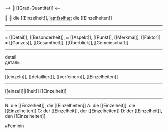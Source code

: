 --> 🧮 [[Grad-Quantität]] <--

🧐 🔴 die [[Einzelheit]], [ˈaɪ̯nt͡səlhaɪ̯t](https://youglish.com/pronounce/Einzelheit/german)
die [[Einzelheiten]]

---

---

= [[Detail]], [[Besonderheit]],
≈ [[Aspekt]], [[Punkt]], [[Merkmal]], [[Faktor]]
≠ [[Ganzes]], [[Gesamtheit]], [[Überblick]],[[Gemeinschaft]]

---

detail  
деталь

---

[[einzeln]], [[detailliert]], [[verfeinern]], [[Einzelheiten]]

---

[[einzel]]|[[heit]]
[[Einzelheit]]

---

N: die [[Einzelheit]], die [[Einzelheiten]]
A: die [[Einzelheit]], die [[Einzelheiten]]
G: der [[Einzelheit]], der [[Einzelheiten]]
D: der [[Einzelheit]], den [[Einzelheiten]]

#Feminin
